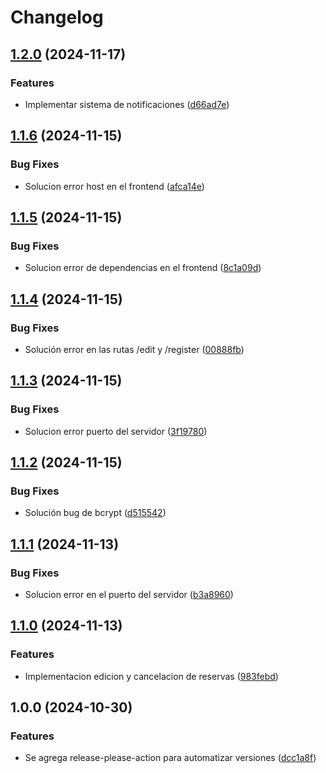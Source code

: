 # Changelog

## [1.2.0](https://github.com/oqnd2/DevOps_2/compare/v1.1.6...v1.2.0) (2024-11-17)


### Features

* Implementar sistema de notificaciones ([d66ad7e](https://github.com/oqnd2/DevOps_2/commit/d66ad7e9de10b17a595026f42cd92bb7a5195abe))

## [1.1.6](https://github.com/oqnd2/DevOps_2/compare/v1.1.5...v1.1.6) (2024-11-15)


### Bug Fixes

* Solucion error host en el frontend ([afca14e](https://github.com/oqnd2/DevOps_2/commit/afca14e48afee5e9674146d40167d56585f8a56c))

## [1.1.5](https://github.com/oqnd2/DevOps_2/compare/v1.1.4...v1.1.5) (2024-11-15)


### Bug Fixes

* Solucion error de dependencias en el frontend ([8c1a09d](https://github.com/oqnd2/DevOps_2/commit/8c1a09d8fb83a8c20d1b19da83426d37e1ed5668))

## [1.1.4](https://github.com/oqnd2/DevOps_2/compare/v1.1.3...v1.1.4) (2024-11-15)


### Bug Fixes

* Solución error en las rutas /edit y /register ([00888fb](https://github.com/oqnd2/DevOps_2/commit/00888fb71989713e4147ffe4a22ac2eda4ccdf8d))

## [1.1.3](https://github.com/oqnd2/DevOps_2/compare/v1.1.2...v1.1.3) (2024-11-15)


### Bug Fixes

* Solucion error puerto del servidor ([3f19780](https://github.com/oqnd2/DevOps_2/commit/3f1978072c276587a2d9c890ff940210f96b9699))

## [1.1.2](https://github.com/oqnd2/DevOps_2/compare/v1.1.1...v1.1.2) (2024-11-15)


### Bug Fixes

* Solución bug de bcrypt ([d515542](https://github.com/oqnd2/DevOps_2/commit/d515542e9e64570a216a21c1a8d47b35581b608b))

## [1.1.1](https://github.com/oqnd2/DevOps_2/compare/v1.1.0...v1.1.1) (2024-11-13)


### Bug Fixes

* Solucion error en el puerto del servidor ([b3a8960](https://github.com/oqnd2/DevOps_2/commit/b3a8960907252f4044da4fa2801f4f9ee4b7d4a8))

## [1.1.0](https://github.com/oqnd2/DevOps_2/compare/v1.0.0...v1.1.0) (2024-11-13)


### Features

* Implementacion edicion y cancelacion de reservas ([983febd](https://github.com/oqnd2/DevOps_2/commit/983febddf5c45cdb9f4b4b4ada8072212f718536))

## 1.0.0 (2024-10-30)


### Features

* Se agrega release-please-action para automatizar versiones ([dcc1a8f](https://github.com/oqnd2/DevOps_2/commit/dcc1a8f212f9a34b8bfdef055e27b97ecef4ea5a))
